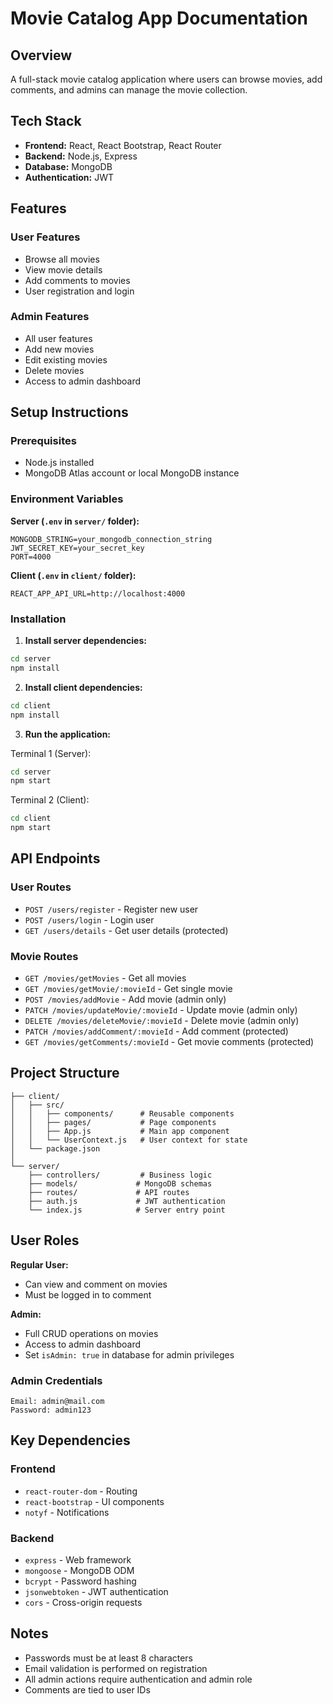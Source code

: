 # Movie Catalog App Documentation

## Overview
A full-stack movie catalog application where users can browse movies, add comments, and admins can manage the movie collection.

## Tech Stack
- **Frontend:** React, React Bootstrap, React Router
- **Backend:** Node.js, Express
- **Database:** MongoDB
- **Authentication:** JWT

## Features

### User Features
- Browse all movies
- View movie details
- Add comments to movies
- User registration and login

### Admin Features
- All user features
- Add new movies
- Edit existing movies
- Delete movies
- Access to admin dashboard

## Setup Instructions

### Prerequisites
- Node.js installed
- MongoDB Atlas account or local MongoDB instance

### Environment Variables

**Server (`.env` in `server/` folder):**
```
MONGODB_STRING=your_mongodb_connection_string
JWT_SECRET_KEY=your_secret_key
PORT=4000
```

**Client (`.env` in `client/` folder):**
```
REACT_APP_API_URL=http://localhost:4000
```

### Installation

1. **Install server dependencies:**
```bash
cd server
npm install
```

2. **Install client dependencies:**
```bash
cd client
npm install
```

3. **Run the application:**

Terminal 1 (Server):
```bash
cd server
npm start
```

Terminal 2 (Client):
```bash
cd client
npm start
```

## API Endpoints

### User Routes
- `POST /users/register` - Register new user
- `POST /users/login` - Login user
- `GET /users/details` - Get user details (protected)

### Movie Routes
- `GET /movies/getMovies` - Get all movies
- `GET /movies/getMovie/:movieId` - Get single movie
- `POST /movies/addMovie` - Add movie (admin only)
- `PATCH /movies/updateMovie/:movieId` - Update movie (admin only)
- `DELETE /movies/deleteMovie/:movieId` - Delete movie (admin only)
- `PATCH /movies/addComment/:movieId` - Add comment (protected)
- `GET /movies/getComments/:movieId` - Get movie comments (protected)

## Project Structure

```
├── client/
│   ├── src/
│   │   ├── components/      # Reusable components
│   │   ├── pages/           # Page components
│   │   ├── App.js           # Main app component
│   │   └── UserContext.js   # User context for state
│   └── package.json
│
└── server/
    ├── controllers/         # Business logic
    ├── models/             # MongoDB schemas
    ├── routes/             # API routes
    ├── auth.js             # JWT authentication
    └── index.js            # Server entry point
```

## User Roles

**Regular User:**
- Can view and comment on movies
- Must be logged in to comment

**Admin:**
- Full CRUD operations on movies
- Access to admin dashboard
- Set `isAdmin: true` in database for admin privileges

### Admin Credentials
```
Email: admin@mail.com
Password: admin123
```

## Key Dependencies

### Frontend
- `react-router-dom` - Routing
- `react-bootstrap` - UI components
- `notyf` - Notifications

### Backend
- `express` - Web framework
- `mongoose` - MongoDB ODM
- `bcrypt` - Password hashing
- `jsonwebtoken` - JWT authentication
- `cors` - Cross-origin requests

## Notes
- Passwords must be at least 8 characters
- Email validation is performed on registration
- All admin actions require authentication and admin role
- Comments are tied to user IDs
